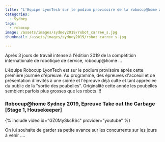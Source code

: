 ```yaml
---
title: "L'Equipe LyonTech sur le podium provisoire de la robocup@home à l'issu de la première journée de compétition"
categories:
  - Sydney
tags:
  - robocup
image: /assets/images/sydney2019/robot_carree_s.jpg
thumbnail: /assets/images/sydney2019/robot_carree_s.jpg

---
```


Après 3 jours de travail intense à l'édition 2019 de la compétition  internationale de robotique de service, robocup@home ...

L’équipe Robocup LyonTech est sur le podium provisoire après cette première journée d'épreuve. Au programme, des épreuves d'acceuil et de présentation d'invités à une soirée et l'épreuve déjà culte et tant appréciée du public de la "sortie des poubelles".
Originalité cette année les poubelles semblent parfois plus grosses que les robots !!!


### Robocup@home Sydney 2019, Epreuve Take out the Garbage [Stage 1, Housekeeper] ###

{% include video id="GZ0MySkcRSc" provider="youtube" %}

On lui souhaite de garder sa petite avance sur les concurrents  sur les jours à venir ....

